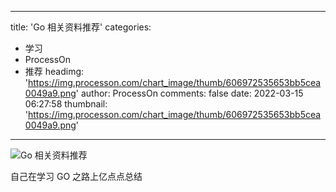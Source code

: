
---
title: 'Go 相关资料推荐'
categories: 
 - 学习
 - ProcessOn
 - 推荐
headimg: 'https://img.processon.com/chart_image/thumb/606972535653bb5cea0049a9.png'
author: ProcessOn
comments: false
date: 2022-03-15 06:27:58
thumbnail: 'https://img.processon.com/chart_image/thumb/606972535653bb5cea0049a9.png'
---

<div>   
<img class="thumb" alt="Go 相关资料推荐" src="https://img.processon.com/chart_image/thumb/606972535653bb5cea0049a9.png" referrerpolicy="no-referrer">
<p>自己在学习 GO 之路上亿点点总结</p>  
</div>
            